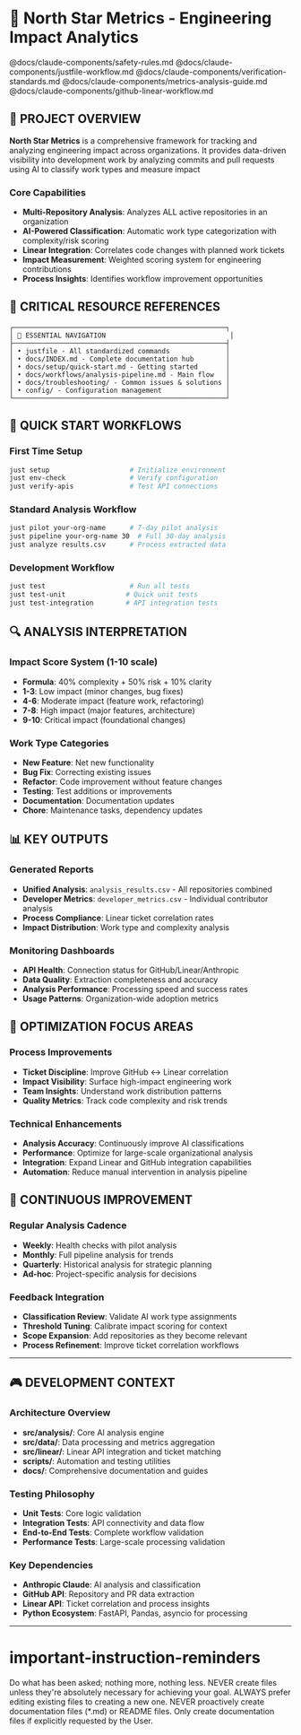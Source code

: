 # 🌟 North Star Metrics - Engineering Impact Analytics

<!-- Auto-attached modular components -->
@docs/claude-components/safety-rules.md
@docs/claude-components/justfile-workflow.md
@docs/claude-components/verification-standards.md
@docs/claude-components/metrics-analysis-guide.md
@docs/claude-components/github-linear-workflow.md

## 🎯 PROJECT OVERVIEW

**North Star Metrics** is a comprehensive framework for tracking and analyzing engineering impact across organizations. It provides data-driven visibility into development work by analyzing commits and pull requests using AI to classify work types and measure impact

### Core Capabilities
- **Multi-Repository Analysis**: Analyzes ALL active repositories in an organization
- **AI-Powered Classification**: Automatic work type categorization with complexity/risk scoring
- **Linear Integration**: Correlates code changes with planned work tickets
- **Impact Measurement**: Weighted scoring system for engineering contributions
- **Process Insights**: Identifies workflow improvement opportunities

## 📍 CRITICAL RESOURCE REFERENCES

```
┌─────────────────────────────────────────────────────┐
│ 📍 ESSENTIAL NAVIGATION                               │
├─────────────────────────────────────────────────────┤
│ • justfile - All standardized commands              │
│ • docs/INDEX.md - Complete documentation hub        │
│ • docs/setup/quick-start.md - Getting started       │
│ • docs/workflows/analysis-pipeline.md - Main flow   │
│ • docs/troubleshooting/ - Common issues & solutions │
│ • config/ - Configuration management                │
└─────────────────────────────────────────────────────┘
```

## 🚀 QUICK START WORKFLOWS

### First Time Setup
```bash
just setup                    # Initialize environment
just env-check                # Verify configuration
just verify-apis              # Test API connections
```

### Standard Analysis Workflow
```bash
just pilot your-org-name      # 7-day pilot analysis
just pipeline your-org-name 30  # Full 30-day analysis
just analyze results.csv      # Process extracted data
```

### Development Workflow
```bash
just test                     # Run all tests
just test-unit               # Quick unit tests
just test-integration        # API integration tests
```

## 🔍 ANALYSIS INTERPRETATION

### Impact Score System (1-10 scale)
- **Formula**: 40% complexity + 50% risk + 10% clarity
- **1-3**: Low impact (minor changes, bug fixes)
- **4-6**: Moderate impact (feature work, refactoring)
- **7-8**: High impact (major features, architecture)
- **9-10**: Critical impact (foundational changes)

### Work Type Categories
- **New Feature**: Net new functionality
- **Bug Fix**: Correcting existing issues  
- **Refactor**: Code improvement without feature changes
- **Testing**: Test additions or improvements
- **Documentation**: Documentation updates
- **Chore**: Maintenance tasks, dependency updates

## 📊 KEY OUTPUTS

### Generated Reports
- **Unified Analysis**: `analysis_results.csv` - All repositories combined
- **Developer Metrics**: `developer_metrics.csv` - Individual contributor analysis
- **Process Compliance**: Linear ticket correlation rates
- **Impact Distribution**: Work type and complexity analysis

### Monitoring Dashboards
- **API Health**: Connection status for GitHub/Linear/Anthropic
- **Data Quality**: Extraction completeness and accuracy
- **Analysis Performance**: Processing speed and success rates
- **Usage Patterns**: Organization-wide adoption metrics

## 🎯 OPTIMIZATION FOCUS AREAS

### Process Improvements
- **Ticket Discipline**: Improve GitHub ↔ Linear correlation
- **Impact Visibility**: Surface high-impact engineering work
- **Team Insights**: Understand work distribution patterns
- **Quality Metrics**: Track code complexity and risk trends

### Technical Enhancements
- **Analysis Accuracy**: Continuously improve AI classifications
- **Performance**: Optimize for large-scale organizational analysis
- **Integration**: Expand Linear and GitHub integration capabilities
- **Automation**: Reduce manual intervention in analysis pipeline

## 🔄 CONTINUOUS IMPROVEMENT

### Regular Analysis Cadence
- **Weekly**: Health checks with pilot analysis
- **Monthly**: Full pipeline analysis for trends
- **Quarterly**: Historical analysis for strategic planning
- **Ad-hoc**: Project-specific analysis for decisions

### Feedback Integration
- **Classification Review**: Validate AI work type assignments
- **Threshold Tuning**: Calibrate impact scoring for context
- **Scope Expansion**: Add repositories as they become relevant
- **Process Refinement**: Improve ticket correlation workflows

---

## 🎮 DEVELOPMENT CONTEXT

### Architecture Overview
- **src/analysis/**: Core AI analysis engine
- **src/data/**: Data processing and metrics aggregation
- **src/linear/**: Linear API integration and ticket matching
- **scripts/**: Automation and testing utilities
- **docs/**: Comprehensive documentation and guides

### Testing Philosophy
- **Unit Tests**: Core logic validation
- **Integration Tests**: API connectivity and data flow
- **End-to-End Tests**: Complete workflow validation
- **Performance Tests**: Large-scale processing validation

### Key Dependencies
- **Anthropic Claude**: AI analysis and classification
- **GitHub API**: Repository and PR data extraction
- **Linear API**: Ticket correlation and process insights
- **Python Ecosystem**: FastAPI, Pandas, asyncio for processing

---

# important-instruction-reminders
Do what has been asked; nothing more, nothing less.
NEVER create files unless they're absolutely necessary for achieving your goal.
ALWAYS prefer editing existing files to creating a new one.
NEVER proactively create documentation files (*.md) or README files. Only create documentation files if explicitly requested by the User.